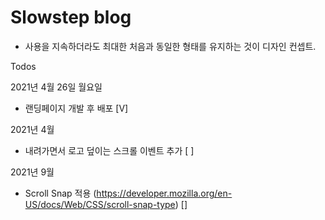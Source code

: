 # Slowstep blog

- 사용을 지속하더라도 최대한 처음과 동일한 형태를 유지하는 것이 디자인 컨셉트.

Todos

2021년 4월 26일 월요일

- 랜딩페이지 개발 후 배포 [V]

2021년 4월

- 내려가면서 로고 덮이는 스크롤 이벤트 추가 [ ]

2021년 9월

- Scroll Snap 적용 (https://developer.mozilla.org/en-US/docs/Web/CSS/scroll-snap-type) []
